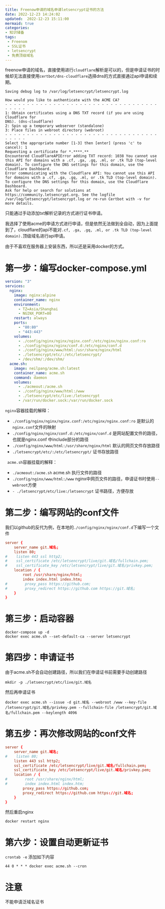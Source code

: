 ```yaml
---
title: Freenow申请的域名申请letsencrypt证书的方法
date: 2022-12-23 14:24:02
updated:  2022-12-23 15:11:00
mermaid: true
categories:
- 知识储备
tags:
 - Freenom
 - SSL证书
 - letsencrypt
 - 免费顶级域名
---
```



freenow申请的域名，直接使用进行`cloudflare`解析是可以的，但是申请证书的时候却无法直接使用`certbot/dns-cloudflare`选择dns的方式直接通过api申请和续期。
```log
Saving debug log to /var/log/letsencrypt/letsencrypt.log

How would you like to authenticate with the ACME CA?
- - - - - - - - - - - - - - - - - - - - - - - - - - - - - - - - - - - - - - - -
1: Obtain certificates using a DNS TXT record (if you are using Cloudflare for
DNS). (dns-cloudflare)
2: Spin up a temporary webserver (standalone)
3: Place files in webroot directory (webroot)
- - - - - - - - - - - - - - - - - - - - - - - - - - - - - - - - - - - - - - - -
Select the appropriate number [1-3] then [enter] (press 'c' to cancel): 1
Requesting a certificate for *.****.**
Encountered CloudFlareAPIError adding TXT record: 1038 You cannot use this API for domains with a .cf, .ga, .gq, .ml, or .tk TLD (top-level domain). To configure the DNS settings for this domain, use the Cloudflare Dashboard.
Error communicating with the Cloudflare API: You cannot use this API for domains with a .cf, .ga, .gq, .ml, or .tk TLD (top-level domain). To configure the DNS settings for this domain, use the Cloudflare Dashboard.
Ask for help or search for solutions at https://community.letsencrypt.org. See the logfile /var/log/letsencrypt/letsencrypt.log or re-run Certbot with -v for more details.
```

只能通过手动添加txt解析记录的方式进行证书申请。

我选择了使用acme的申请方式进行申请，但是依然无法做到全自动，因为上面提到了，cloudflare的api不能对`.cf, .ga, .gq, .ml, or .tk TLD (top-level domain).`顶级域名进行api申请。

由于不喜欢在服务器上安装东西，所以还是采用docker的方式。

# 第一步：编写docker-compose.yml

```yml
version: "3"
services:
  nginx:
    image: nginx:alpine
    container_name: nginx
    environment:
      - TZ=Asia/Shanghai
      - NGINX_PORT=80
    restart: always
    ports:
      - "80:80"
      - "443:443"
    volumes:
      - ./config/nginx/nginx/nginx.conf:/etc/nginx/nginx.conf:ro
      - ./config/nginx/nginx/conf.d:/etc/nginx/conf.d
      - ./config/nginx/www/html:/usr/share/nginx/html
      - ./letsencrypt/etc/:/etc/letsencrypt/
      - /dev/shm/:/dev/shm/
  acme.sh:
    image: neilpang/acme.sh:latest
    container_name: acme.sh
    command: daemon
    volumes:
      - ./acmeout:/acme.sh
      - ./config/nginx/www/html:/www
      - ./letsencrypt/etc/live:/letsencrypt
      - /var/run/docker.sock:/var/run/docker.sock
```

`nginx`容器挂载的解释：

- `./config/nginx/nginx/nginx.conf:/etc/nginx/nginx.conf:ro` 是默认的`nginx.conf`文件的映射
- `./config/nginx/nginx/conf.d:/etc/nginx/conf.d` 是网站配置文件的路径，也就是nginx.conf 中include部分的路径
- `./config/nginx/www/html:/usr/share/nginx/html` 默认的网页文件存放路径
- `./letsencrypt/etc/:/etc/letsencrypt/` 证书存放路径

` acme.sh`容器挂载的解释：

- `./acmeout:/acme.sh` acme.sh 执行文件的路径
- `./config/nginx/www/html:/www` nginx中网页文件的路径，申请证书时使用`--webroot`方便
- `- ./letsencrypt/etc/live:/letsencrypt` 证书路径，方便存放


# 第二步：编写网站的conf文件

我们以github的反代为例，在本地的`./config/nginx/nginx/conf.d`下编写一个文件

```conf
server {
    server_name git.域名;
    listen 80;
#    listen 443 ssl http2;
#    ssl_certificate /etc/letsencrypt/live/git.域名/fullchain.pem; 
#    ssl_certificate_key /etc/letsencrypt/live/git.域名/privkey.pem;
    location / {
        root /usr/share/nginx/html;
        index index.html index.htm;
#        proxy_pass https://github.com;
#        proxy_redirect https://github.com https://git.域名;
    }
}
```

# 第三步：启动容器

```shell
docker-compose up -d
docker exec acme.sh --set-default-ca --server letsencrypt
```

# 第四步：申请证书

由于acme.sh不会自动创建路径，所以我们在申请证书前需要手动创建路径

```shell
mkdir -p ./letsencrypt/etc/live/git.域名
```

然后再申请证书

```shell
docker exec acme.sh --issue -d git.域名 --webroot /www --key-file /letsencrypt/git.域名/privkey.pem --fullchain-file /letsencrypt/git.域名/fullchain.pem --keylength 4096
```

# 第五步：再次修改网站的conf文件

```conf
server {
    server_name git.域名;
#    listen 80;
    listen 443 ssl http2;
    ssl_certificate /etc/letsencrypt/live/git.域名/fullchain.pem; 
    ssl_certificate_key /etc/letsencrypt/live/git.域名/privkey.pem;
    location / {
#        root /usr/share/nginx/html;
#        index index.html index.htm;
        proxy_pass https://github.com;
        proxy_redirect https://github.com https://git.域名;
    }
}
```

然后重启nginx

```shell
docker restart nginx
```

# 第六步：设置自动更新证书

`crontab -e`
添加如下内容

```cron
44 0 * * * docker exec acme.sh --cron
```

# 注意

不能申请泛域名证书
